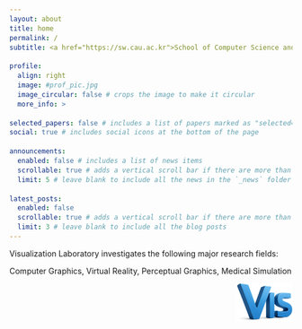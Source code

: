 ```yaml
---
layout: about
title: home
permalink: /
subtitle: <a href="https://sw.cau.ac.kr">School of Computer Science and Engineering</a>, <a href="https://www.cau.ac.kr">Chung-Ang University</a>

profile:
  align: right
  image: #prof_pic.jpg
  image_circular: false # crops the image to make it circular
  more_info: >

selected_papers: false # includes a list of papers marked as "selected={true}"
social: true # includes social icons at the bottom of the page

announcements:
  enabled: false # includes a list of news items
  scrollable: true # adds a vertical scroll bar if there are more than 3 news items
  limit: 5 # leave blank to include all the news in the `_news` folder

latest_posts:
  enabled: false
  scrollable: true # adds a vertical scroll bar if there are more than 3 new posts items
  limit: 3 # leave blank to include all the blog posts
---
```

Visualization Laboratory investigates the following major research fields:<br>

Computer Graphics, Virtual Reality, Perceptual Graphics, Medical Simulation<br>


<img width="100" style="float:right;" src="/assets/img/vislogo3D_2025.png">
